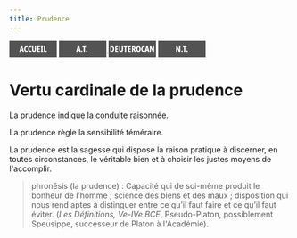 ```yaml
---
title: Prudence
---
```

[<img src="/images/accueil.png">](/)
[<img src="/images/ancientestament.png">](/pages/ancientestament.html)
[<img src="/images/deuterocanoniques.png">](/pages/deuterocanoniques.html)
[<img src="/images/nouveautestament.png">](/pages/nouveautestament.html)

# Vertu cardinale de la prudence <a name="prudence"></a>

La prudence indique la conduite raisonnée.

La prudence règle la sensibilité téméraire.

La prudence est la sagesse qui dispose la raison pratique à discerner, en toutes circonstances, le véritable bien et à choisir les justes moyens de l'accomplir.


>phronêsis (la prudence) : Capacité qui de soi-même produit le bonheur de l’homme ; science des biens et des maux ; disposition qui nous rend aptes à distinguer entre ce qu’il faut faire et ce qu’il faut éviter. (*Les Définitions, Ve-IVe BCE*, Pseudo-Platon, possiblement Speusippe, successeur de Platon à l'Académie).













